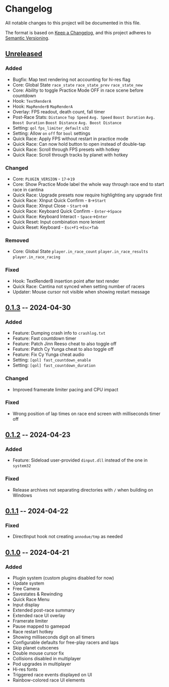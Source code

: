 # Changelog

All notable changes to this project will be documented in this file.

The format is based on [Keep a Changelog](https://keepachangelog.com/en/1.1.0/),
and this project adheres to [Semantic Versioning](https://semver.org/spec/v2.0.0.html).

## [Unreleased]

### Added

- Bugfix: Map text rendering not accounting for hi-res flag
- Core: Global State `race_state` `race_state_prev` `race_state_new`
- Core: Ability to toggle Practice Mode OFF in race scene before countdown
- Hook: `TextRenderA`
- Hook: `MapRenderB` `MapRenderA`
- Overlay: FPS readout, death count, fall timer
- Post-Race Stats: `Distance` `Top Speed` `Avg. Speed` `Boost Duration` `Avg. Boost Duration` `Boost Distance` `Avg. Boost Distance`
- Setting: `qol` `fps_limiter_default` `u32`
- Setting: Allow `on` `off` for `bool` settings
- Quick Race: Apply FPS without restart in practice mode
- Quick Race: Can now hold button to open instead of double-tap
- Quick Race: Scroll through FPS presets with hotkey
- Quick Race: Scroll through tracks by planet with hotkey


### Changed

- Core: `PLUGIN_VERSION` - `17`→`19`
- Core: Show Practice Mode label the whole way through race end to start race in cantina
- Quick Race: Upgrade presets now require highlighting any upgrade first
- Quick Race: XInput Quick Confirm - `B`→`Start`
- Quick Race: XInput Close - `Start`→`B`
- Quick Race: Keyboard Quick Confirm - `Enter`→`Space`
- Quick Race: Keyboard Interact - `Space`→`Enter`
- Quick Reset: Input combination more lenient
- Quick Reset: Keyboard - `Esc+F1`→`Esc+Tab`

### Removed

- Core: Global State `player.in_race_count` `player.in_race_results` `player.in_race_racing`

### Fixed

- Hook: TextRenderB insertion point after text render
- Quick Race: Cantina not synced when setting number of racers
- Updater: Mouse cursor not visible when showing restart message

## [0.1.3] -- 2024-04-30

### Added

- Feature: Dumping crash info to `crashlog.txt`
- Feature: Fast countdown timer
- Feature: Patch Jinn Reeso cheat to also toggle off
- Feature: Patch Cy Yunga cheat to also toggle off
- Feature: Fix Cy Yunga cheat audio
- Setting: `[qol] fast_countdown_enable`
- Setting: `[qol] fast_countdown_duration`

### Changed

- Improved framerate limiter pacing and CPU impact

### Fixed

- Wrong position of lap times on race end screen with milliseconds timer off

## [0.1.2] -- 2024-04-23

### Added

- Feature: Sideload user-provided `dinput.dll` instead of the one in `system32`

### Fixed

- Release archives not separating directories with `/` when building on Windows

## [0.1.1] -- 2024-04-22

### Fixed

- DirectInput hook not creating `annodue/tmp` as needed

## [0.1.0] -- 2024-04-21

### Added

- Plugin system (custom plugins disabled for now)
- Update system
- Free Camera
- Savestates & Rewinding
- Quick Race Menu
- Input display
- Extended post-race summary
- Extended race UI overlay
- Framerate limiter
- Pause mapped to gamepad
- Race restart hotkey
- Showing milliseconds digit on all timers
- Configurable defaults for free-play racers and laps
- Skip planet cutscenes
- Double mouse cursor fix
- Collisions disabled in multiplayer
- Pod upgrades in multiplayer
- Hi-res fonts
- Triggered race events displayed on UI
- Rainbow-colored race UI elements

[unreleased]: https://github.com/olivierlacan/keep-a-changelog/compare/0.1.3...HEAD
[0.1.3]: https://github.com/olivierlacan/keep-a-changelog/compare/0.1.2...0.1.3
[0.1.2]: https://github.com/olivierlacan/keep-a-changelog/compare/0.1.1...0.1.2
[0.1.1]: https://github.com/olivierlacan/keep-a-changelog/compare/0.1.0...0.1.1
[0.1.0]: https://github.com/olivierlacan/keep-a-changelog/releases/tag/0.1.0
